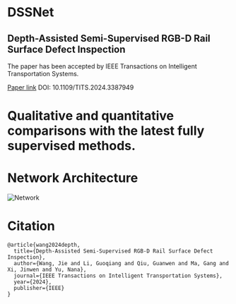 DSSNet
===

Depth-Assisted Semi-Supervised RGB-D Rail Surface Defect Inspection
---
The paper has been accepted by IEEE Transactions on Intelligent Transportation Systems.

[Paper link](https://ieeexplore.ieee.org/abstract/document/10508233)  DOI: 10.1109/TITS.2024.3387949

Qualitative and quantitative comparisons with the latest fully supervised methods.
====


Network Architecture
====
![Network](https://user-images.githubusercontent.com/101792089/224655829-5aa781b8-b8c8-4387-857c-a8c0e551a610.png)


Citation
===
```
@article{wang2024depth,
  title={Depth-Assisted Semi-Supervised RGB-D Rail Surface Defect Inspection},
  author={Wang, Jie and Li, Guoqiang and Qiu, Guanwen and Ma, Gang and Xi, Jinwen and Yu, Nana},
  journal={IEEE Transactions on Intelligent Transportation Systems},
  year={2024},
  publisher={IEEE}
}
```
